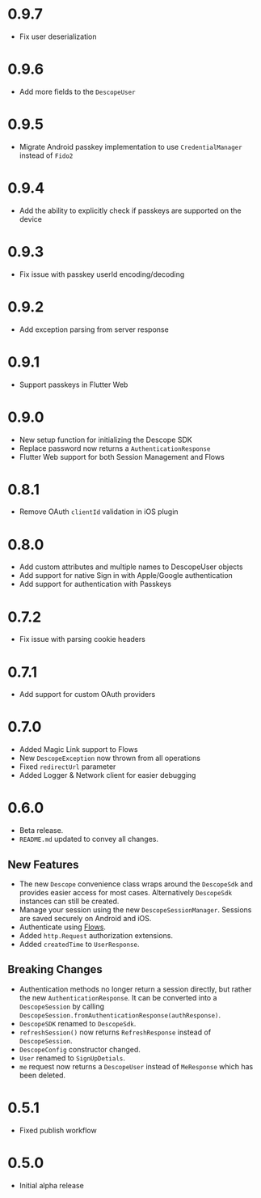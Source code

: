 # 0.9.7

- Fix user deserialization

# 0.9.6

- Add more fields to the `DescopeUser`

# 0.9.5

- Migrate Android passkey implementation to use `CredentialManager` instead of `Fido2`

# 0.9.4

- Add the ability to explicitly check if passkeys are supported on the device

# 0.9.3

- Fix issue with passkey userId encoding/decoding

# 0.9.2

- Add exception parsing from server response

# 0.9.1

- Support passkeys in Flutter Web

# 0.9.0

- New setup function for initializing the Descope SDK
- Replace password now returns a `AuthenticationResponse`
- Flutter Web support for both Session Management and Flows

# 0.8.1

- Remove OAuth `clientId` validation in iOS plugin

# 0.8.0

- Add custom attributes and multiple names to DescopeUser objects
- Add support for native Sign in with Apple/Google authentication
- Add support for authentication with Passkeys

# 0.7.2

- Fix issue with parsing cookie headers

# 0.7.1

- Add support for custom OAuth providers

# 0.7.0

- Added Magic Link support to Flows
- New `DescopeException` now thrown from all operations
- Fixed `redirectUrl` parameter
- Added Logger & Network client for easier debugging

# 0.6.0

- Beta release. 
- `README.md` updated to convey all changes.

## New Features

- The new `Descope` convenience class wraps around the `DescopeSdk` and provides easier access for most cases. Alternatively `DescopeSdk` instances can still be created. 
- Manage your session using the new `DescopeSessionManager`. Sessions are saved securely on Android and iOS.
- Authenticate using [Flows](https://app.descope.com/flows).
- Added `http.Request` authorization extensions.
- Added `createdTime` to `UserResponse`.

## Breaking Changes

- Authentication methods no longer return a session directly, but rather the new `AuthenticationResponse`. It can be converted into a `DescopeSession` by calling `DescopeSession.fromAuthenticationResponse(authResponse)`.
- `DescopeSDK` renamed to `DescopeSdk`.
- `refreshSession()`  now returns `RefreshResponse` instead of `DescopeSession`.
- `DescopeConfig` constructor changed.
- `User` renamed to `SignUpDetials`.
- `me` request now returns a `DescopeUser` instead of `MeResponse` which has been deleted.

# 0.5.1

- Fixed publish workflow

# 0.5.0

- Initial alpha release
